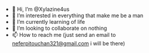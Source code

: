 - 👋 Hi, I’m @Xylazine4us
- 👀 I’m interested in everything that make me be a man
- 🌱 I’m currently learning of life
- 💞️ I’m looking to collaborate on nothing 
- 📫 How to reach me (just send an email to neferpitouchan321@gmail.com i will be there)

<!---
Xylazine4us/Xylazine4us is a ✨ special ✨ repository because its `README.md` (this file) appears on your GitHub profile.
You can click the Preview link to take a look at your changes.
--->
